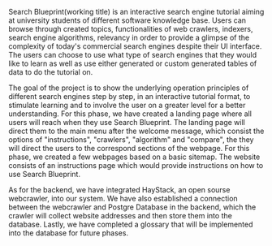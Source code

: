Search Blueprint(working title) is an interactive search engine tutorial aiming at university students of different software knowledge base. Users can browse through created topics, functionalities of web crawlers, indexers, search engine algorithms, relevancy in order to provide a glimpse of the complexity of today's commercial search engines despite their UI interface. The users can choose to use what type of search engines that they would like to learn as well as use either generated or custom generated tables of data to do the tutorial on.

The goal of the project is to show  the underlying operation principles of different search engines step by step, in an interactive tutorial format, to stimulate learning and to involve the user on a greater level for a better understanding. For this phase, we have created a landing page where all users will reach when they use Search Blueprint. The landing page will direct them to the main menu after the welcome message, which consist the options of "instructions", "crawlers", "algorithm" and "compare", the they will direct the users to the correspond sections of the webpage. For this phase, we created a few webpages based on a basic sitemap. The website consists of an instructions page which would provide instructions on how to use Search Blueprint.

As for the backend, we have integrated HayStack, an open sourse webcrawler, into our system. We have also established a connection between the webcrawler and Postgre Database in the backend, which the crawler will collect website addresses and then store them into the database. Lastly, we have completed a glossary that will be implemented into the database for future phases.
